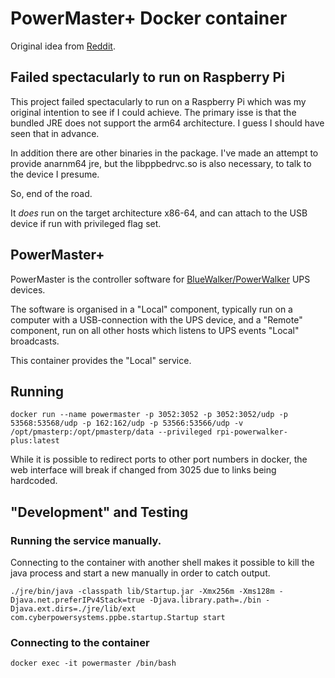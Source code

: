 # PowerMaster+ Docker container

Original idea from [Reddit](https://www.reddit.com/r/homelab/comments/13pnjnm/powerwalker_ups_powermaster_software_in_docker/).

## Failed spectacularly to run on Raspberry Pi

This project failed spectacularly to run on a Raspberry Pi which
was my original intention to see if I could achieve.
The primary isse is that the bundled JRE does not support the arm64
architecture. I guess I should have seen that in advance.

In addition there are other binaries in the package. I've made
an attempt to provide anarnm64 jre, but the libppbedrvc.so
is also necessary, to talk to the device I presume.

So, end of the road.

It *does* run on the target architecture x86-64, and can attach
to the USB device if run with privileged flag set.

## PowerMaster+

PowerMaster is the controller software for [BlueWalker/PowerWalker](https://powerwalker.com/)
UPS devices.

The software is organised in a "Local" component, typically run on a computer with
a USB-connection with the UPS device, and a "Remote" component, run on all other
hosts which listens to UPS events "Local" broadcasts.

This container provides the "Local" service.

## Running

```docker run --name powermaster -p 3052:3052 -p 3052:3052/udp -p 53568:53568/udp -p 162:162/udp -p 53566:53566/udp -v /opt/pmasterp:/opt/pmasterp/data --privileged rpi-powerwalker-plus:latest```

While it is possible to redirect ports to other port numbers in docker, the
web interface will break if changed from 3025 due to links being hardcoded.

## "Development" and Testing

### Running the service manually.

Connecting to the container with another shell makes it possible to kill
the java process and start a new manually in order to catch output.

```./jre/bin/java -classpath lib/Startup.jar -Xmx256m -Xms128m -Djava.net.preferIPv4Stack=true -Djava.library.path=./bin -Djava.ext.dirs=./jre/lib/ext com.cyberpowersystems.ppbe.startup.Startup start```

### Connecting to the container

```docker exec -it powermaster /bin/bash```
